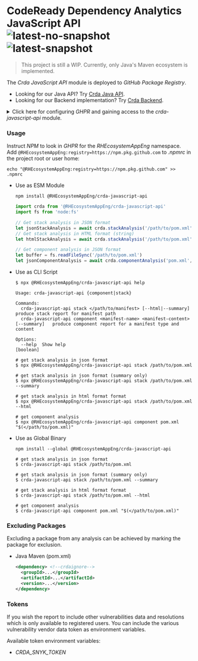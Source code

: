 # CodeReady Dependency Analytics JavaScript API<br/>![latest-no-snapshot][0] ![latest-snapshot][1]

> This project is still a WIP. Currently, only Java's Maven ecosystem is implemented.

The _Crda JavaScript API_ module is deployed to _GitHub Package Registry_.

* Looking for our Java API? Try [Crda Java API](https://github.com/RHEcosystemAppEng/crda-java-api).
* Looking for our Backend implementation? Try [Crda Backend](https://github.com/RHEcosystemAppEng/crda-backend).

<details>
<summary>Click here for configuring <em>GHPR</em> and gaining access to the <em>crda-javascript-api</em> module.</summary>

<h3>Create your token</h3>
<p>
Create a
<a href="https://docs.github.com/en/packages/learn-github-packages/introduction-to-github-packages#authenticating-to-github-packages">token</a>
with the <strong>read:packages</strong> scope<br/>

> Based on
> <a href="https://docs.github.com/en/packages/working-with-a-github-packages-registry/working-with-the-npm-registry#authenticating-to-github-packages">GitHub documentation</a>,
> In <em>Actions</em> you can use <em>GITHUB_TOKEN</em>

</p>

<h3>Configure <em>GHPR</em> access for <em>NPM</em></h3>

<p>

Add the following line to the <em>.npmrc</em> file in your user home (
See [GH Docs](https://docs.github.com/en/packages/working-with-a-github-packages-registry/working-with-the-npm-registry#authenticating-with-a-personal-access-token)):

```text
//npm.pkg.github.com/:_authToken=<your-ghp-token-goes-here>
```

</p>

</details>

<h3>Usage</h3>
<p>
Instruct <em>NPM</em> to look in <em>GHPR</em> for the <em>RHEcosystemAppEng</em> namespace.<br/>
Add <code>@RHEcosystemAppEng:registry=https://npm.pkg.github.com</code> to <em>.npmrc</em> in the project root or user home:

```shell
echo "@RHEcosystemAppEng:registry=https://npm.pkg.github.com" >> .npmrc
```

</p>

<ul>

<li>Use as ESM Module</li>
<p>

```shell
npm install @RHEcosystemAppEng/crda-javascript-api
```

```javascript
import crda from '@RHEcosystemAppEng/crda-javascript-api'
import fs from 'node:fs'

// Get stack analysis in JSON format
let jsonStackAnalysis = await crda.stackAnalysis('/path/to/pom.xml')
// Get stack analysis in HTML format (string)
let htmlStackAnalysis = await crda.stackAnalysis('/path/to/pom.xml', true)

// Get component analysis in JSON format
let buffer = fs.readFileSync('/path/to/pom.xml')
let jsonComponentAnalysis = await crda.componentAnalysis('pom.xml', buffer.toString())

```

</p>

<li>Use as CLI Script</li>
<p>

```shell
$ npx @RHEcosystemAppEng/crda-javascript-api help

Usage: crda-javascript-api {component|stack}

Commands:
  crda-javascript-api stack </path/to/manifest> [--html|--summary]               produce stack report for manifest path
  crda-javascript-api component <manifest-name> <manifest-content> [--summary]   produce component report for a manifest type and content

Options:
  --help  Show help                                                    [boolean]
```

```shell
# get stack analysis in json format
$ npx @RHEcosystemAppEng/crda-javascript-api stack /path/to/pom.xml

# get stack analysis in json format (summary only)
$ npx @RHEcosystemAppEng/crda-javascript-api stack /path/to/pom.xml --summary

# get stack analysis in html format format
$ npx @RHEcosystemAppEng/crda-javascript-api stack /path/to/pom.xml --html

# get component analysis
$ npx @RHEcosystemAppEng/crda-javascript-api component pom.xml "$(</path/to/pom.xml)"
```

</p>

<li>Use as Global Binary</li>

<p>

```shell
npm install --global @RHEcosystemAppEng/crda-javascript-api
```

```shell
# get stack analysis in json format
$ crda-javascript-api stack /path/to/pom.xml

# get stack analysis in json format (summary only)
$ crda-javascript-api stack /path/to/pom.xml --summary

# get stack analysis in html format format
$ crda-javascript-api stack /path/to/pom.xml --html

# get component analysis
$ crda-javascript-api component pom.xml "$(</path/to/pom.xml)"
```

</p>

</ul>

<h3>Excluding Packages</h3>
<p>
Excluding a package from any analysis can be achieved by marking the package for exclusion.
</p>

<ul>
<li>Java Maven (pom.xml)</li>

```xml
<dependency> <!--crdaignore-->
  <groupId>...</groupId>
  <artifactId>...</artifactId>
  <version>...</version>
</dependency>
```

</ul>

<h3>Tokens</h3>
<p>
If you wish the report to include other vulnerabilities data and resolutions which is only available to registered users.
You can include the various vulnerability vendor data token as environment variables.

Available token environment variables:
</p>

<ul>
<li><em>CRDA_SNYK_TOKEN</em></li>
</ul>

<!-- Badge links -->
[0]: https://img.shields.io/github/v/release/RHEcosystemAppEng/crda-javascript-api?color=green&label=latest
[1]: https://img.shields.io/github/v/release/RHEcosystemAppEng/crda-javascript-api?color=yellow&include_prereleases&label=early-access
